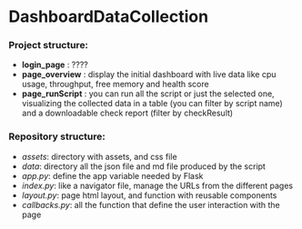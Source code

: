 # DashboardDataCollection

### Project structure:
 - **login_page** : ????
 - **page_overview** : display the initial dashboard with live data like cpu usage, throughput, free memory and health score
 - **page_runScript** : you can run all the script or just the selected one, visualizing the collected data in a table (you can filter by script name) and a downloadable check report (filter by checkResult)
 
### Repository structure:
 - *assets*: directory with assets, and css file
 - *data*: directory all the json file and md file produced by the script
 - *app.py*: define the app variable needed by Flask
 - *index.py*: like a navigator file, manage the URLs from the different pages
 - *layout.py*: page html layout, and function with reusable components
 - *callbacks.py*: all the function that define the user interaction with the page
